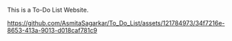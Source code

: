 This is a To-Do List Website.


https://github.com/AsmitaSagarkar/To_Do_List/assets/121784973/34f7216e-8653-413a-9013-d018caf781c9

